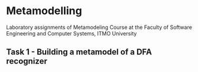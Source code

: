 # Metamodelling
Laboratory assignments of Metamodeling Сourse at the Faculty of Software Engineering and Computer Systems, ITMO University

## Task 1 - Building a metamodel of a DFA recognizer
